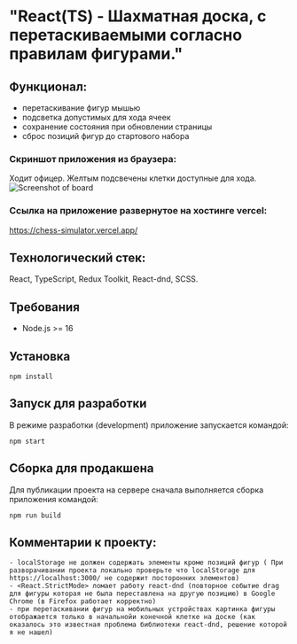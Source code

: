 # "React(TS) - Шахматная доска, с перетаскиваемыми согласно правилам фигурами."

## Функционал:

- перетаскивание фигур мышью
- подсветка допустимых для хода ячеек
- сохранение состояния при обновлении страницы
- сброс позиций фигур до стартового набора

### Скриншот приложения из браузера:

Ходит офицер. Желтым подсвечены клетки доступные для хода.
![Screenshot of board](/../screenshot/screenshot/board.png?raw=true "Доска с фигурами")

### Ссылка на приложение развернутое на хостинге vercel:

https://chess-simulator.vercel.app/

## Технологический стек:

React, TypeScript, Redux Toolkit, React-dnd, SCSS.

## Требования

- Node.js >= 16

## Установка

`npm install`

## Запуск для разработки

В режиме разработки (development) приложение запускается командой:

`npm start`

## Сборка для продакшена

Для публикации проекта на сервере сначала выполняется сборка приложения командой:

`npm run build`

## Комментарии к проекту:

    - localStorage не должен содержать элементы кроме позиций фигур ( При разворачивании проекта локально проверьте что localStorage для https://localhost:3000/ не содержит посторонних элементов)
    - <React.StrictMode> ломает работу react-dnd (повторное событие drag для фигуры которая не была переставлена на другую позицию) в Google Chrome (в Firefox работает корректно)
    - при перетаскивании фигур на мобильных устройствах картинка фигуры отображается только в начальнойи конечной клетке на доске (как оказалось это известная проблема библиотеки react-dnd, решение которой я не нашел)
